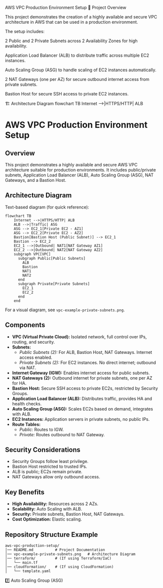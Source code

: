 AWS VPC Production Environment Setup
📌 Project Overview

This project demonstrates the creation of a highly available and secure VPC architecture in AWS that can be used in a production environment.

The setup includes:

2 Public and 2 Private Subnets across 2 Availability Zones for high availability.

Application Load Balancer (ALB) to distribute traffic across multiple EC2 instances.

Auto Scaling Group (ASG) to handle scaling of EC2 instances automatically.

2 NAT Gateways (one per AZ) for secure outbound internet access from private subnets.

Bastion Host for secure SSH access to private EC2 instances.

🏗️ Architecture Diagram
flowchart TB
    Internet -->|HTTPS/HTTP| ALB

# AWS VPC Production Environment Setup

## Overview
This project demonstrates a highly available and secure AWS VPC architecture suitable for production environments. It includes public/private subnets, Application Load Balancer (ALB), Auto Scaling Group (ASG), NAT Gateways, and a Bastion Host.

## Architecture Diagram
Text-based diagram (for quick reference):

```mermaid
flowchart TB
    Internet -->|HTTPS/HTTP| ALB
    ALB -->|Traffic| ASG
    ASG --> EC2_1[Private EC2 - AZ1]
    ASG --> EC2_2[Private EC2 - AZ2]
    Bastion[Bastion Host (Public Subnet)] --> EC2_1
    Bastion --> EC2_2
    EC2_1 -->|Outbound| NAT1[NAT Gateway AZ1]
    EC2_2 -->|Outbound| NAT2[NAT Gateway AZ2]
    subgraph VPC[VPC]
      subgraph Public[Public Subnets]
        ALB
        Bastion
        NAT1
        NAT2
      end
      subgraph Private[Private Subnets]
        EC2_1
        EC2_2
      end
    end
```

For a visual diagram, see `vpc-example-private-subnets.png`.

## Components

- **VPC (Virtual Private Cloud):** Isolated network, full control over IPs, routing, and security.
- **Subnets:**
  - *Public Subnets (2):* For ALB, Bastion Host, NAT Gateways. Internet access enabled.
  - *Private Subnets (2):* For EC2 instances. No direct internet; outbound via NAT.
- **Internet Gateway (IGW):** Enables internet access for public subnets.
- **NAT Gateways (2):** Outbound internet for private subnets, one per AZ for HA.
- **Bastion Host:** Secure SSH access to private EC2s, restricted by Security Groups.
- **Application Load Balancer (ALB):** Distributes traffic, provides HA and health checks.
- **Auto Scaling Group (ASG):** Scales EC2s based on demand, integrates with ALB.
- **EC2 Instances:** Application servers in private subnets, no public IPs.
- **Route Tables:**
  - *Public:* Routes to IGW.
  - *Private:* Routes outbound to NAT Gateway.

## Security Considerations

- Security Groups follow least privilege.
- Bastion Host restricted to trusted IPs.
- ALB is public; EC2s remain private.
- NAT Gateways allow only outbound access.

## Key Benefits

- **High Availability:** Resources across 2 AZs.
- **Scalability:** Auto Scaling with ALB.
- **Security:** Private subnets, Bastion Host, NAT Gateways.
- **Cost Optimization:** Elastic scaling.

## Repository Structure Example

```
aws-vpc-production-setup/
│── README.md          # Project Documentation
│── vpc-example-private-subnets.png   # Architecture Diagram
│── terraform/         # (If using Terraform/IaC)
│   └── main.tf
│── cloudformation/    # (If using CloudFormation)
│   └── template.yaml
```
7️⃣ Auto Scaling Group (ASG)
